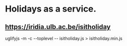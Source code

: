 # Holidays as a service.
https://iridia.ulb.ac.be/isitholiday
----
uglifyjs -m -c --toplevel -- isitholiday.js > isitholiday.min.js
